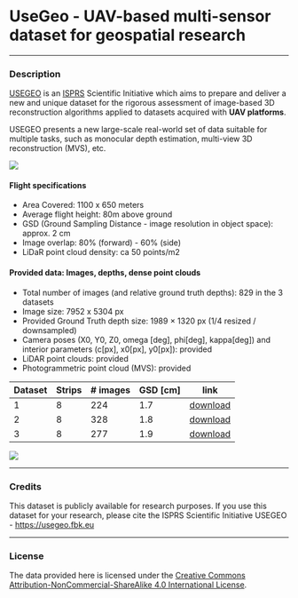 # UseGeo - UAV-based multi-sensor dataset for geospatial research

_________________________________________________________________________
### Description
<a href="https://usegeo.fbk.eu/" target=page>USEGEO</a> is an <a href="http://www.isprs.org" target=page>ISPRS</a> Scientific Initiative which aims to prepare and deliver a new and unique dataset for the rigorous assessment of image-based 3D reconstruction algorithms applied to datasets acquired with <b>UAV platforms</b>. 

USEGEO presents a new large-scale real-world set of data suitable for multiple tasks, such as monocular depth estimation, multi-view 3D reconstruction (MVS), etc. <p>
<img src="https://lh6.googleusercontent.com/y6vHJlP292VKlKshMV0MG9QRezUCqyW52fnruziekyk64asL62hfROVrrmiMcgowkGvMz_-EK61FCI4X9o_PtAWhZMo4wXK_jC8tHn7NAR5CEjWxEba8vbuUYA-XWdwENQ=w1280"><p>

#### Flight specifications 

* Area Covered: 1100 x 650 meters
* Average flight height: 80m above ground
* GSD (Ground Sampling Distance - image resolution in object space): approx. 2 cm
* Image overlap: 80% (forward) - 60% (side)
* LiDaR point cloud density: ca 50 points/m2

#### Provided data: Images, depths, dense point clouds
* Total number of images (and relative ground truth depths): 829 in the 3 datasets
* Image size: 7952 x 5304 px
* Provided Ground Truth depth size: 1989 × 1320 px (1/4 resized / downsampled)
* Camera poses (X0, Y0, Z0, omega [deg], phi[deg], kappa[deg]) and interior parameters (c[px], x0[px], y0[px]): provided
* LiDAR point clouds: provided
* Photogrammetric point cloud (MVS): provided

|  Dataset | Strips  |  # images |  GSD [cm] | link |
|---|---|---|---|---|
|  1 | 8  |  224 |  1.7 | <a href="https://eostore.itc.utwente.nl:5001/sharing/1gJRLdQ71">download</a>|
|  2 |  8 | 328  |  1.8|  <a href="https://eostore.itc.utwente.nl:5001/sharing/c4LlTkVjT">download</a>|
| 3  |  8 | 277  |  1.9|  <a href="https://eostore.itc.utwente.nl:5001/sharing/r4o1tdCNv">download</a>|


<p>
<img src="https://lh3.googleusercontent.com/nXaThr2VvKNNN33kJoglUztFqLIZMm_KTPRbIeVLZnyGc03OK_lirseJ58EMBig3bvXFpT-xSP-S0vygh3qfaFK4wenBo6nGlFWvxG9h0vljxJogLizwEN5kx0uIw8L-=w1280">

_________________________________________________________________________
### Credits
This dataset is publicly available for research purposes.
If you use this dataset for your research, please cite the ISPRS Scientific Initiative USEGEO - <a href="https://usegeo.fbk.eu" target=page>https://usegeo.fbk.eu</a>

_________________________________________________________________________
### License
The data provided here is licensed under the [Creative Commons Attribution-NonCommercial-ShareAlike 4.0 International License](https://creativecommons.org/licenses/by-nc-sa/4.0/).

